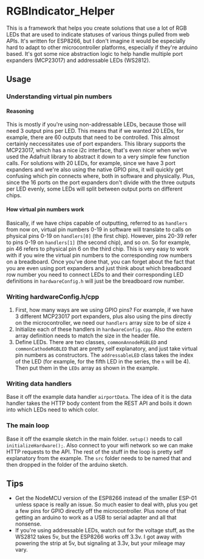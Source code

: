 # RGBIndicator_Helper

This is a framework that helps you create solutions that use a lot of RGB LEDs that are used to indicate statuses of various things pulled from web APIs. It's written for ESP8266, but I don't imagine it would be especially hard to adapt to other microcontroller platforms, especially if they're arduino based. It's got some nice abstraction logic to help handle multiple port expanders (MCP23017) and addressable LEDs (WS2812).

## Usage
### Understanding virtual pin numbers
#### Reasoning
This is mostly if you're using non-addressable LEDs, because those will need 3 output pins per LED. This means that if we wanted 20 LEDs, for example, there are 60 outputs that need to be controlled. This almost certainly neccessitates use of port expanders. This library supports the MCP23017, which has a nice i2c interface, that's even nicer when we've used the Adafruit library to abstract it down to a very simple few function calls. For solutions with 20 LEDs, for example, since we have 3 port expanders and we're also using the native GPIO pins, it will quickly get confusing which pin connects where, both in software and physically. Plus, since the 16 ports on the port expanders don't divide with the three outputs per LED evenly, some LEDs will split between output ports on different chips.
#### How virtual pin numbers work
Basically, if we have chips capable of outputting, referred to as `handlers` from now on, virtual pin numbers 0-19 in software will translate to calls on physical pins 0-19 on `handlers[0]` (the first chip). However, pins 20-39 refer to pins 0-19 on `handlers[1]` (the second chip), and so on. So for example, pin 46 refers to physical pin 6 on the third chip. This is very easy to work with if you wire the virtual pin numbers to the corresponding row numbers on a breadboard. Once you've done that, you can forget about the fact that you are even using port expanders and just think about which breadboard row number you need to connect LEDs to and their corresponding LED definitions in `hardwareConfig.h` will just be the breadboard row number.
### Writing hardwareConfig.h/cpp
1. First, how many ways are we using GPIO pins? For example, if we have 3 different MCP23017 port expanders, plus also using the pins directly on the microcontroller, we need our `handlers` array size to be of size `4`
2. Initialize each of these handlers in `hardwareConfig.cpp`. Also the extern array definition needs to match the size in the header file.
3. Define LEDs. There are two classes, `commonAnnodeRGBLED` and `commonCathodeRGBLED` that are pretty self explanatory, and just take virtual pin numbers as constructors. The `addressableLED` class takes the index of the LED (for example, for the fifth LED in the series, the `n` will be 4). Then put them in the `LEDs` array as shown in the example.

### Writing data handlers
Base it off the example data handler `airportData`. The idea of it is the data handler takes the HTTP body content from the REST API and boils it down into which LEDs need to which color.
### The main loop
Base it off the example sketch in the main folder. `setup()` needs to call `initializeHardware();`. Also connect to your wifi network so we can make HTTP requests to the API. The rest of the stuff in the loop is pretty self explanatory from the example. The `src` folder needs to be named that and then dropped in the folder of the arduino sketch.

## Tips
* Get the NodeMCU version of the ESP8266 instead of the smaller ESP-01 unless space is really an issue. So much easier to deal with, plus you get a few pins for GPIO directly off the microcontroller. Plus none of that getting an arduino to work as a USB to serial adapter and all that nonsense. 
* If you're using addressable LEDs, watch out for the voltage stuff, as the WS2812 takes 5v, but the ESP8266 works off 3.3v. I got away with powering the strip at 5v, but signaling at 3.3v, but your mileage may vary.

